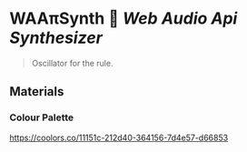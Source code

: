 # WAAπSynth :musical_keyboard: _Web Audio Api Synthesizer_

> Oscillator for the rule.

## Materials

### Colour Palette
https://coolors.co/11151c-212d40-364156-7d4e57-d66853
